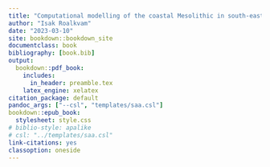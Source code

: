 ```yaml
--- 
title: "Computational modelling of the coastal Mesolithic in south-eastern Norway"
author: "Isak Roalkvam"
date: "2023-03-10"
site: bookdown::bookdown_site
documentclass: book
bibliography: [book.bib]
output:
  bookdown::pdf_book:
    includes:
      in_header: preamble.tex
    latex_engine: xelatex
citation_package: default
pandoc_args: ["--csl", "templates/saa.csl"]
bookdown::epub_book:
  stylesheet: style.css
# biblio-style: apalike
# csl: "../templates/saa.csl"
link-citations: yes
classoption: oneside
---
```

